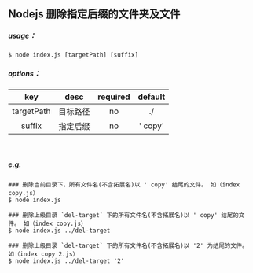 ## Nodejs 删除指定后缀的文件夹及文件

##### usage：

```shell
$ node index.js [targetPath] [suffix]
```

##### options：

|    key     |   desc   | required | default |
| :--------: | :------: | :------: | :-----: |
| targetPath | 目标路径 |    no    |   ./    |
|   suffix   | 指定后缀 |    no    | ' copy' |

<br/>

##### e.g.

```shell
### 删除当前目录下，所有文件名(不含拓展名)以 ' copy' 结尾的文件。 如（index copy.js）
$ node index.js

### 删除上级目录 `del-target` 下的所有文件名(不含拓展名)以 ' copy' 结尾的文件。 如（index copy.js）
$ node index.js ../del-target

### 删除上级目录 `del-target` 下的所有文件名(不含拓展名)以 '2' 为结尾的文件。 如（index copy 2.js）
$ node index.js ../del-target '2'
```
